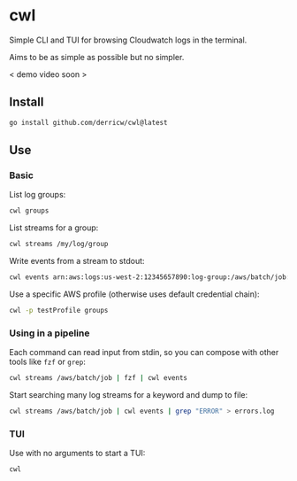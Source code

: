# cwl

Simple CLI and TUI for browsing Cloudwatch logs in the terminal.

Aims to be as simple as possible but no simpler.

< demo video soon >

## Install

```bash
go install github.com/derricw/cwl@latest
```

## Use

### Basic

List log groups:
```bash
cwl groups
```

List streams for a group:
```bash
cwl streams /my/log/group
```

Write events from a stream to stdout:
```bash
cwl events arn:aws:logs:us-west-2:12345657890:log-group:/aws/batch/job:log-stream:my_batch_job_12345
```
Use a specific AWS profile (otherwise uses default credential chain):
```bash
cwl -p testProfile groups
```

### Using in a pipeline

Each command can read input from stdin, so you can compose with other tools like `fzf` or `grep`:
```bash
cwl streams /aws/batch/job | fzf | cwl events
```

Start searching many log streams for a keyword and dump to file:
```bash
cwl streams /aws/batch/job | cwl events | grep "ERROR" > errors.log
```

### TUI

Use with no arguments to start a TUI:
```bash
cwl
```
